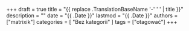 +++
draft = true
title = "{{ replace .TranslationBaseName '-' ' ' | title }}"
description = ""
date = "{{ .Date }}"
lastmod = "{{ .Date }}"
authors = ["matrixik"]
categories = [
  "Bez kategorii"
]
tags = ["otagować"]
+++
